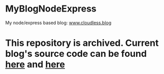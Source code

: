# MyBlogNodeExpress

My node/express based blog:
www.cloudless.blog

# This repository is archived. Current blog's source code can be found [here](https://github.com/Cloudless67/myblog-mevn-server) and [here](https://github.com/Cloudless67/myblog-mevn-client)

